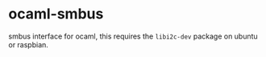 # ocaml-smbus
smbus interface for ocaml, this requires the `libi2c-dev` package on ubuntu or raspbian.
